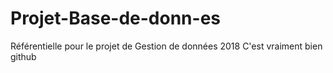 # Projet-Base-de-donn-es
Référentielle pour le projet de Gestion de données 2018
C'est vraiment bien github 
